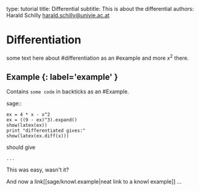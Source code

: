 type: tutorial
title: Differential
subtitle: This is about the differential
authors:
    Harald Schilly <harald.schilly@univie.ac.at>

# Differentiation

some text here about #differentiation as an #example
and more $x^2$ there.

## Example {: label='example' }

Contains `some code` in backticks as an #Example.

sage::

    ex = 4 * x - x^2
    ex = ((9 - ex)^3).expand()
    show(latex(ex))
    print "differentiated gives:"
    show(latex(ex.diff(x)))
    
    
should give

    ... 
    
This was easy, wasn't it?

And now a link[[sage/knowl.example|neat link to a knowl example]] ... 
